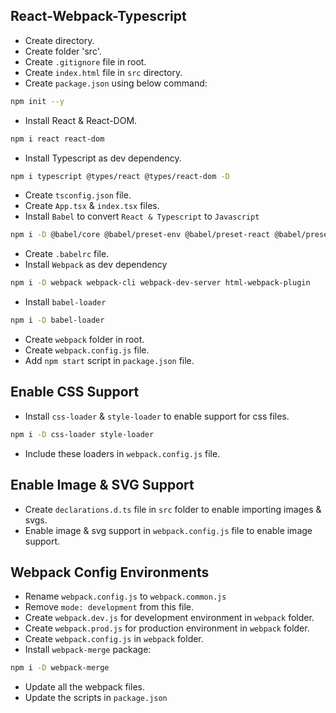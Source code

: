 ## React-Webpack-Typescript

- Create directory.
- Create folder 'src'.
- Create `.gitignore` file in root.
- Create `index.html` file in `src` directory.
- Create `package.json` using below command:

```bash
npm init --y
```

- Install React & React-DOM.

```bash
npm i react react-dom
```

- Install Typescript as dev dependency.

```bash
npm i typescript @types/react @types/react-dom -D
```

- Create `tsconfig.json` file.
- Create `App.tsx` & `index.tsx` files.
- Install `Babel` to convert `React & Typescript` to `Javascript`

```bash
npm i -D @babel/core @babel/preset-env @babel/preset-react @babel/preset-typescript
```

- Create `.babelrc` file.
- Install `Webpack` as dev dependency

```bash
npm i -D webpack webpack-cli webpack-dev-server html-webpack-plugin
```

- Install `babel-loader`

```bash
npm i -D babel-loader
```

- Create `webpack` folder in root.
- Create `webpack.config.js` file.
- Add `npm start` script in `package.json` file.

## Enable CSS Support

- Install `css-loader` & `style-loader` to enable support for css files.

```bash
npm i -D css-loader style-loader
```

- Include these loaders in `webpack.config.js` file.

## Enable Image & SVG Support

- Create `declarations.d.ts` file in `src` folder to enable importing images & svgs.
- Enable image & svg support in `webpack.config.js` file to enable image support.

## Webpack Config Environments

- Rename `webpack.config.js` to `webpack.common.js`
- Remove `mode: development` from this file.
- Create `webpack.dev.js` for development environment in `webpack` folder.
- Create `webpack.prod.js` for production environment in `webpack` folder.
- Create `webpack.config.js` in `webpack` folder.
- Install `webpack-merge` package:

```bash
npm i -D webpack-merge
```

- Update all the webpack files.
- Update the scripts in `package.json`
